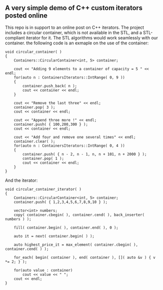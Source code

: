 
## A very simple demo of C++ custom iterators posted online 

This repo is in support to an online post on C++ iterators. 
The project includes a circular container, which is not available in the STL, and a STL-compliant iterator for it. 
The STL algorithms would work seamlessly with our container. the following code is an exmaple on the use of the 
container:

```
void circular_container( )
{
    Containers::CircularContainer<int, 5> container;

    cout << "Adding 9 elements to a container of capacity = 5 " << endl;
    for(auto n : ContainersIterators::IntRange( 0, 9 ))
    {
        container.push_back( n );
        cout << container << endl;
    }

    cout << "Remove the last three" << endl;
    container.pop( 3 );
    cout << container << endl;

    cout << "Append three more !" << endl;
    container.push( { 100,200,300 } );
    cout << container << endl;

    cout << "Add four and remove one several times" << endl;
    container.clear( );
    for(auto n : ContainersIterators::IntRange( 0, 4 ))
    {
        container.push( { n - 2, n - 1, n, n + 101, n + 2000 } );
        container.pop( 1 );
        cout << container << endl;
    }
}
```

And the iterator:

```
void circular_container_iterator( )
{
    Containers::CircularContainer<int, 5> container;
    container.push( { 1,2,3,4,5,6,7,8,9,10 } );

    vector<int> numbers;
    copy( container.cbegin( ), container.cend( ), back_inserter( numbers ) );

    fill( container.begin( ), container.end( ), 0 );

    auto it = next( container.begin( ) );

    auto highest_price_it = max_element( container.cbegin( ), container.cend( ) );

    for_each( begin( container ), end( container ), []( auto &v ) { v *= 2; } );

    for(auto value : container)
        cout << value << " ";
    cout << endl;
}
```

